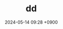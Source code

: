 ---
layout: post
title: dd
date: 2024-05-14 09:28 +0900
description: 
image: ../assets/img/javascript02.jpg
category: coding
tags: 
published: true
sitemap: true
---